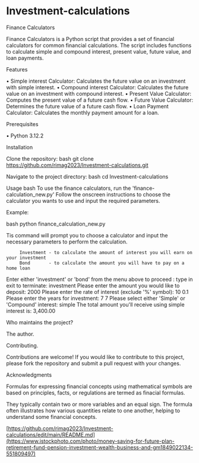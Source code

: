 # Investment-calculations
Finance Calculators

Finance Calculators is a Python script that provides a set of financial calculators for common financial calculations. The script includes functions to calculate simple and compound interest, present value, future value, and loan payments.

Features

• Simple interest Calculator: Calculates the future value on an investment with simple interest. • Compound interest Calculator: Calculates the future value on an investment with compound interest. • Present Value Calculator: Computes the present value of a future cash flow. • Future Value Calculator: Determines the future value of a future cash flow. • Loan Payment Calculator: Calculates the monthly payment amount for a loan.

Prerequisites

• Python 3.12.2

Installation

Clone the repository:
bash 
git clone https://github.com/rimag2023/Investment-calculations.git

Navigate to the project directory:
bash cd Investment-calculations


Usage
bash 
To use the finance calculators, run the 'finance-calculation_new.py' Follow the onscreen instructions to choose the calculator you wants to use and input the required parameters.

Example:

bash 
python finance_calculation_new.py

Tis command will prompt you to choose a calculator and input the necessary parameters to perform the calculation.

         Investment - to calculate the amount of interest you will earn on your investment
         Bond       - to calculate the amount you will have to pay on a home loan
      
Enter either 'investment' or 'bond' from the menu above to proceed : type in exit to terminate: investment Please enter the amount you would like to deposit: 2000 Please enter the rate of interest (exclude '%' symbol): 10 0.1 Please enter the years for investment: 7 7 Please select either 'Simple' or 'Compound' interest: simple The total amount you'll receive using simple interest is: 3,400.00

Who maintains the project?

The author.

Contributing.

Contributions are welcome! If you would like to contribute to this project, please fork the repository and submit a pull request with your changes.

Acknowledgments

Formulas for expressing financial concepts using mathematical symbols are based on principles, facts, or regulations are termed as finacial formulas.

They typically contain two or more variables and an equal sign. The formula often illustrates how various quantities relate to one another, helping to understand some financial concepts.

[https://github.com/rimag2023/Investment-calculations/edit/main/README.md](https://www.istockphoto.com/photo/money-saving-for-future-plan-retirement-fund-pension-investment-wealth-business-and-gm1849022134-551809497)

